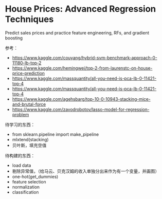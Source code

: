 # House Prices: Advanced Regression Techniques
Predict sales prices and practice feature engineering, RFs, and gradient boosting

参考：
- https://www.kaggle.com/couyang/hybrid-svm-benchmark-approach-0-11180-lb-top-2
- https://www.kaggle.com/hemingwei/top-2-from-laurenstc-on-house-price-prediction
- https://www.kaggle.com/massquantity/all-you-need-is-pca-lb-0-11421-top-4
- https://www.kaggle.com/massquantity/all-you-need-is-pca-lb-0-11421-top-4
- https://www.kaggle.com/agehsbarg/top-10-0-10943-stacking-mice-and-brutal-force
- https://www.kaggle.com/zavodrobotov/lasso-model-for-regression-problem

待学习的东西：
- from sklearn.pipeline import make_pipeline
- mlxtend(stacking)
- 贝叶斯，填充空值

待构建的东西：
- load data
- 剔除异常值，（给马云、贝克汉姆的收入单独分出来作为有一个变量，并画图）
- one-hot(get_dummies)
- feature selection
- normalization
- classification